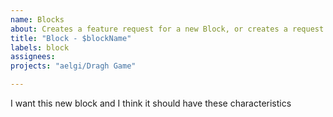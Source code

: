 ```yaml
---
name: Blocks
about: Creates a feature request for a new Block, or creates a request for a refinement to a block
title: "Block - $blockName"
labels: block
assignees:
projects: "aelgi/Dragh Game"

---
```


I want this new block and I think it should have these characteristics
